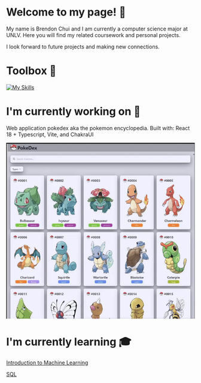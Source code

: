 # Welcome to my page! 🚀

My name is Brendon Chui and I am currently a computer science major at UNLV.
Here you will find my related coursework and personal projects.

I look forward to future projects and making new connections.


# Toolbox 🧰
[![My Skills](https://skillicons.dev/icons?i=cpp,js,ts,react,html,css,swift&theme=dark)](https://skillicons.dev)



# I'm currently working on 🔨
Web application pokedex aka the pokemon encyclopedia.
Built with: React 18 + Typescript, Vite, and ChakraUI

[![pokedex](https://github.com/bchui2d/pokedex/blob/main/src/assets/preview.gif.gif)](https://github.com/bchui2d/pokedex)



# I'm currently learning 🎓

[Introduction to Machine Learning](https://mkang.faculty.unlv.edu/index.php?menu=CS422_622)

[SQL](https://codewithmosh.com/p/complete-sql-mastery)

<!--
**bchui2d/bchui2d** is a ✨ _special_ ✨ repository because its `README.md` (this file) appears on your GitHub profile.

Here are some ideas to get you started:

- 🔭 I’m currently working on ...
- 🌱 I’m currently learning ...
- 👯 I’m looking to collaborate on ...
- 🤔 I’m looking for help with ...
- 💬 Ask me about ...
- 📫 How to reach me: ...
- 😄 Pronouns: ...
- ⚡ Fun fact: ...
-->
